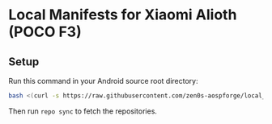 # Local Manifests for Xiaomi Alioth (POCO F3)

## Setup

Run this command in your Android source root directory:

```bash
bash <(curl -s https://raw.githubusercontent.com/zen0s-aospforge/local_manifests/main/setup_local_manifests.sh)
```

Then run `repo sync` to fetch the repositories.
